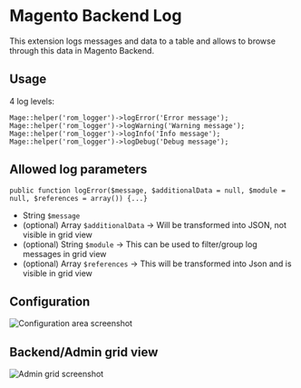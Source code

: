 # Magento Backend Log

This extension logs messages and data to a table and allows to browse through this data in Magento Backend.

## Usage

4 log levels:

```
Mage::helper('rom_logger')->logError('Error message');
Mage::helper('rom_logger')->logWarning('Warning message');
Mage::helper('rom_logger')->logInfo('Info message');
Mage::helper('rom_logger')->logDebug('Debug message');
```

## Allowed log parameters

```
public function logError($message, $additionalData = null, $module = null, $references = array()) {...}
```

- String `$message`
- (optional) Array `$additionalData` -> Will be transformed into JSON, not visible in grid view
- (optional) String `$module` -> This can be used to filter/group log messages in grid view
- (optional) Array `$references` -> This will be transformed into Json and is visible in grid view

## Configuration

![Configuration area screenshot](https://raw.github.com/romfr/rom_logger/master/doc/screenshots/configuration-area.png)

## Backend/Admin grid view

![Admin grid screenshot](https://raw.github.com/romfr/rom_logger/master/doc/screenshots/grid.png)
